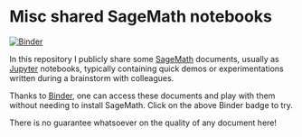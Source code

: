 # Misc shared SageMath notebooks

[![Binder](https://mybinder.org/badge.svg)](https://mybinder.org/v2/gh/nthiery/shared-sage-notebooks/master)

In this repository I publicly share some [SageMath](https://www.sagemath.org) documents,
usually as [Jupyter](https://jupyter.org) notebooks, typically containing quick demos or
experimentations written during a brainstorm with colleagues.

Thanks to [Binder](https://mybinder.org), one can access these documents and play with them
without needing to install SageMath. Click on the above Binder badge to try.

There is no guarantee whatsoever on the quality of any document here!
